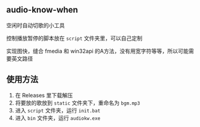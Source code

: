 ## audio-know-when
空闲时自动切歌的小工具

控制播放暂停的脚本放在 `script` 文件夹里，可以自己定制

实现图快，缝合 fmedia 和 win32api 的A方法，没有用宽字符等等，所以可能需要英文路径

## 使用方法
1. 在 Releases 里下载解压
2. 将要放的歌放到 `static` 文件夹下，重命名为 `bgm.mp3`
3. 进入 `script` 文件夹，运行 `init.bat`
4. 进入 `bin` 文件夹，运行 `audiokw.exe`
